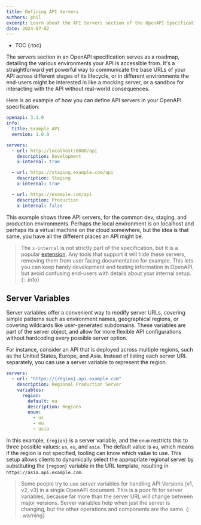 ```yaml
---
title: Defining API Servers
authors: phil
excerpt: Learn about the API Servers section of the OpenAPI Specification.
date: 2024-07-02
---
```


- TOC
{:toc}

The servers section in an OpenAPI specification serves as a roadmap, detailing the various environments your API is accessible from. It's a straightforward yet powerful way to communicate the base URLs of your API across different stages of its lifecycle, or in different environments the end-users might be interested in like a mocking server, or a sandbox for interacting with the API without real-world consequences. 

Here is an example of how you can define API servers in your OpenAPI specification:

```yaml
openapi: 3.1.0
info:
  title: Example API
  version: 1.0.0

servers:
  - url: http://localhost:8088/api
    description: Development
    x-internal: true

  - url: https://staging.example.com/api
    description: Staging
    x-internal: true

  - url: https://example.com/api
    description: Production
    x-internal: false
```

This example shows three API servers, for the common dev, staging, and production environments. Perhaps the local environment is on localhost and perhaps its a virtual machine on the cloud somewhere, but the idea is that same, you have all the different places an API might be. 

> The `x-internal` is not strictly part of the specification, but it is a popular [extension](_guides/openapi/specification/v3.1/extending/extensions.md). Any tools that support it will hide these servers, removing them from user facing documentation for example. This lets you can keep handy development and testing information in OpenAPI, but avoid confusing end-users with details about your internal setup.
{: .info}

## Server Variables

Server variables offer a convenient way to modify server URLs, covering simple patterns such as environment names, geographical regions, or covering wildcards like user-generated subdomains. These variables are part of the server object, and allow for more flexible API configurations without hardcoding every possible server option.

For instance, consider an API that is deployed across multiple regions, such as the United States, Europe, and Asia. Instead of listing each server URL separately, you can use a server variable to represent the region. 

```yaml
servers:
  - url: "https://{region}.api.example.com"
    description: Regional Production Server
    variables:
      region:
        default: eu
        description: Regions
        enum:
          - us
          - eu
          - asia
```

In this example, `{region}` is a server variable, and the `enum` restricts this to three possible values: `us`, `eu`, and `asia`. The default value is `eu`, which means if the region is not specified, tooling can know which value to use. This setup allows clients to dynamically select the appropriate regional server by substituting the `{region}` variable in the URL template, resulting in `https://asia.api.example.com`.

> Some people try to use server variables for handling API Versions (v1, v2, v3) in a single OpenAPI document. This is a poor fit for server variables, because far more than the server URL will change between major versions. Server variables help when just the server is changing, but the other operations and components are the same.
{: .warning}
